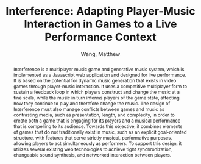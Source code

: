 ---
title: "Interference: Adapting Player-Music Interaction in Games to a Live Performance Context"
abstract: "Interference is a multiplayer music game and generative music system, which is implemented as a Javascript web application and designed for live performance. It is based on the potential for dynamic music generation that exists in video games through player-music interaction. It uses a competitive multiplayer form to sustain a feedback loop in which players construct and change the music at a fine scale, while the music in turn informs players of the game state, affecting how they continue to play and therefore change the music. The design of Interference must also manage conflicts between games and music as contrasting media, such as presentation, length, and complexity, in order to create both a game that is engaging for its players and a musical performance that is compelling to its audience. Towards this objective, it combines elements of games that do not traditionally exist in music, such as an explicit goal-oriented structure, with features that serve strictly musical, performative purposes, allowing players to act simultaneously as performers. To support this design, it utilizes several existing web technologies to achieve tight synchronization, changeable sound synthesis, and networked interaction between players."
address: "Trondheim, Norway"
booktitle: "Proceedings of the International Web Audio Conference"
editor: "Xambó, Anna and Martín, Sara R. and Roma, Gerard"
month: "December"
publisher: "NTNU"
series: "WAC '19"
pages: "83--86"
ID: "43"
author: "Wang, Matthew"
webAuthor: "Matthew Wang"
track: "Paper"
year: "2019"
tags: year2019
media: https://youtu.be/Xhc4L8ukSEw
pdflink: "/_data/papers/pdf/2019/2019_43.pdf"
ISSN: "2663-5844"
---